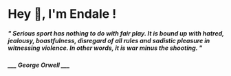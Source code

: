 <h1 title="head"> Hey 👋, I'm Endale !</h1>

**<h5><i>" Serious sport has nothing to do with fair play. It is bound up with hatred, jealousy, boastfulness, disregard of all rules and sadistic pleasure in witnessing violence. In other words, it is war minus the shooting. "</i></h5>**

*<b>___ George Orwell ___</b>*
